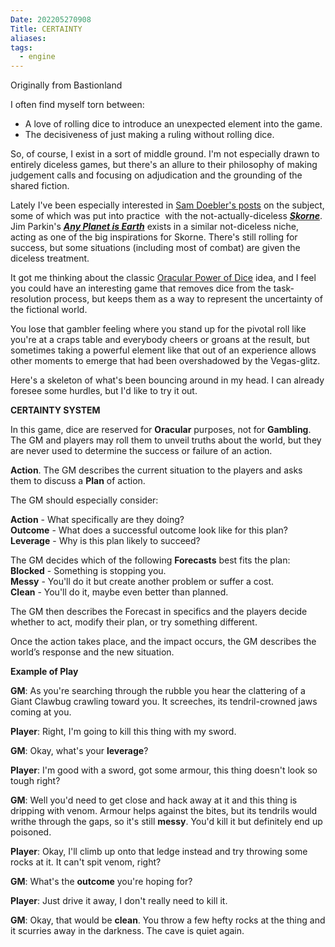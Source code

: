 ```yaml
---
Date: 202205270908
Title: CERTAINTY
aliases: 
tags:
  - engine
---
```

Originally from Bastionland

I often find myself torn between:
-   A love of rolling dice to introduce an unexpected element into the game.
-   The decisiveness of just making a ruling without rolling dice.

So, of course, I exist in a sort of middle ground. I'm not especially drawn to entirely diceless games, but there's an allure to their philosophy of making judgement calls and focusing on adjudication and the grounding of the shared fiction.

Lately I've been especially interested in [Sam Doebler's posts](https://dreamingdragonslayer.com/tag/diceless/) on the subject, some of which was put into practice  with the not-actually-diceless [**_Skorne_**](https://dreamingdragonslayer.itch.io/skorne). Jim Parkin's [**_Any Planet is Earth_**](https://classless-kobolds.itch.io/any-planet-is-earth) exists in a similar not-diceless niche, acting as one of the big inspirations for Skorne. There's still rolling for success, but some situations (including most of combat) are given the diceless treatment. 

It got me thinking about the classic [Oracular Power of Dice](http://grognardia.blogspot.com/2008/04/on-oracular-power-of-dice.html) idea, and I feel you could have an interesting game that removes dice from the task-resolution process, but keeps them as a way to represent the uncertainty of the fictional world.

You lose that gambler feeling where you stand up for the pivotal roll like you're at a craps table and everybody cheers or groans at the result, but sometimes taking a powerful element like that out of an experience allows other moments to emerge that had been overshadowed by the Vegas-glitz. 

Here's a skeleton of what's been bouncing around in my head. I can already foresee some hurdles, but I'd like to try it out. 

**CERTAINTY SYSTEM**

In this game, dice are reserved for **Oracular** purposes, not for **Gambling**. The GM and players may roll them to unveil truths about the world, but they are never used to determine the success or failure of an action.

**Action**. The GM describes the current situation to the players and asks them to discuss a **Plan** of action.

The GM should especially consider:

**Action** - What specifically are they doing?   
**Outcome** - What does a successful outcome look like for this plan?   
**Leverage** - Why is this plan likely to succeed?

The GM decides which of the following **Forecasts** best fits the plan:   
**Blocked** - Something is stopping you.   
**Messy** - You'll do it but create another problem or suffer a cost.   
**Clean** - You'll do it, maybe even better than planned.

The GM then describes the Forecast in specifics and the players decide whether to act, modify their plan, or try something different.

Once the action takes place, and the impact occurs, the GM describes the world’s response and the new situation.

**Example of Play**

**GM**: As you're searching through the rubble you hear the clattering of a Giant Clawbug crawling toward you. It screeches, its tendril-crowned jaws coming at you.

**Player**: Right, I'm going to kill this thing with my sword.

**GM**: Okay, what's your **leverage**?

**Player**: I'm good with a sword, got some armour, this thing doesn't look so tough right?

**GM**: Well you'd need to get close and hack away at it and this thing is dripping with venom. Armour helps against the bites, but its tendrils would writhe through the gaps, so it's still **messy**. You'd kill it but definitely end up poisoned.

**Player**: Okay, I'll climb up onto that ledge instead and try throwing some rocks at it. It can't spit venom, right?

**GM**: What's the **outcome** you're hoping for?

**Player**: Just drive it away, I don't really need to kill it.

**GM**: Okay, that would be **clean**. You throw a few hefty rocks at the thing and it scurries away in the darkness. The cave is quiet again.